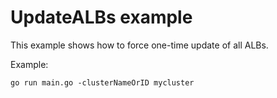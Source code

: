# UpdateALBs example

This example shows how to force one-time update of all ALBs.

Example: 

```
go run main.go -clusterNameOrID mycluster
```
